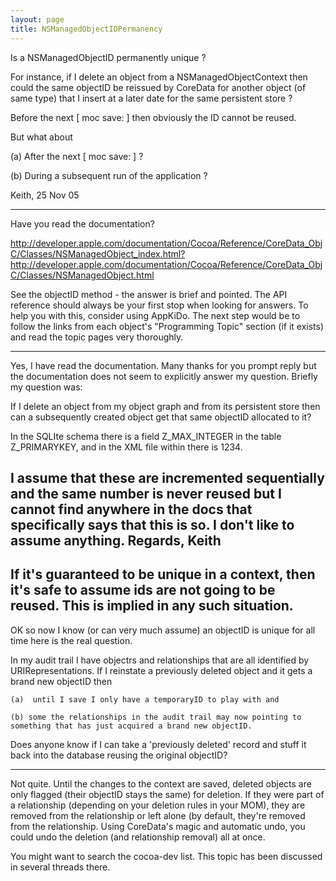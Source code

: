 ```yaml
---
layout: page
title: NSManagedObjectIDPermanency
---
```


Is a NSManagedObjectID permanently unique ?

For instance, if I delete an object from a NSManagedObjectContext then 
could the same  objectID be reissued by CoreData for another object (of same type) that I insert at a later date for the same persistent store ? 

Before the next [ moc save: ] then obviously the ID cannot be reused. 

But what about 

(a) After the next [ moc save: ] ?

(b) During a subsequent run of the application ?

Keith,  25 Nov 05

----

Have you read the documentation?

http://developer.apple.com/documentation/Cocoa/Reference/CoreData_ObjC/Classes/NSManagedObject_index.html?http://developer.apple.com/documentation/Cocoa/Reference/CoreData_ObjC/Classes/NSManagedObject.html

See the objectID method - the answer is brief and pointed. The API reference should always be your first stop when looking for answers. To help you with this, consider using AppKiDo. The next step would be to follow the links from each object's "Programming Topic" section (if it exists) and read the topic pages very thoroughly.

----
Yes, I have read the documentation. Many thanks for you prompt reply  but the documentation does not seem to explicitly answer my question. Briefly my question was:

If I delete an object from my object graph and from its persistent store then can a subsequently created object get that same objectID allocated to it? 

In the SQLIte schema there is a field Z_MAX_INTEGER in the table Z_PRIMARYKEY, and in the XML file within <database info> there is <nextObjectID>1234</nextObjectID>.

I assume that these are incremented sequentially and the same number is never reused but I cannot find anywhere in the docs that specifically says that this is so.  I don't like to assume anything.
Regards, Keith
----

If it's guaranteed to be unique in a context, then it's safe to assume ids are not going to be reused. This is implied in any such situation.
----
OK so now I know (or can very much assume) an objectID is unique for all time here is the real question.

In my audit trail I have objectrs and relationships that are all identified by URIRepresentations.  If I reinstate a previously deleted object and it gets a brand new objectID then 

    (a)  until I save I only have a temporaryID to play with and 

    (b) some the relationships in the audit trail may now pointing to something that has just acquired a brand new objectID.    

Does anyone know if I can take a 'previously deleted' record and stuff it back into the database reusing the original objectID? 
 
----

Not quite. Until the changes to the context are saved, deleted objects are only flagged (their objectID stays the same) for deletion. If they were part of a relationship (depending on your deletion rules in your MOM), they are removed from the relationship or left alone (by default, they're removed from the relationship. Using CoreData's magic and automatic undo, you could undo the deletion (and relationship removal) all at once.

You might want to search the cocoa-dev list. This topic has been discussed in several threads there.

